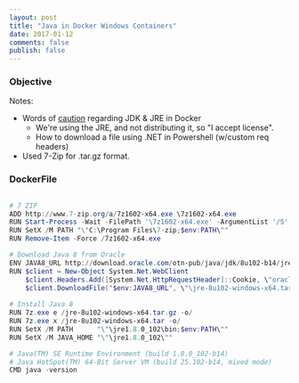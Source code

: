 ```yaml
---
layout: post
title: "Java in Docker Windows Containers"
date: 2017-01-12
comments: false
publish: false
---
```

### Objective

Notes:
 * Words of [caution](http://blog.takipi.com/running-java-on-docker-youre-breaking-the-law/) regarding JDK & JRE in Docker
   * We're using the JRE, and not distributing it, so "I accept license".
   * How to download a file using .NET in Powershell (w/custom req headers)
 * Used 7-Zip for .tar.gz format.

### DockerFile

``` powershell

# 7 ZIP
ADD http://www.7-zip.org/a/7z1602-x64.exe \7z1602-x64.exe
RUN Start-Process -Wait -FilePath '\7z1602-x64.exe' -ArgumentList '/S'
RUN SetX /M PATH "\"C:\Program Files\7-zip;$env:PATH\""
RUN Remove-Item -Force /7z1602-x64.exe

# Download Java 8 from Oracle
ENV JAVA8_URL http://download.oracle.com/otn-pub/java/jdk/8u102-b14/jre-8u102-windows-x64.tar.gz    
RUN $client = New-Object System.Net.WebClient                                                                 ; \
    $client.Headers.Add([System.Net.HttpRequestHeader]::Cookie, \"oraclelicense=accept-securebackup-cookie\") ; \
    $client.DownloadFile("$env:JAVA8_URL", \"\jre-8u102-windows-x64.tar.gz\")
        
# Install Java 8
RUN 7z.exe e /jre-8u102-windows-x64.tar.gz -o/
RUN 7z.exe x /jre-8u102-windows-x64.tar -o/
RUN SetX /M PATH      "\"\jre1.8.0_102\bin;$env:PATH\""
RUN SetX /M JAVA_HOME "\"\jre1.8.0_102\""

# Java(TM) SE Runtime Environment (build 1.8.0_102-b14)
# Java HotSpot(TM) 64-Bit Server VM (build 25.102-b14, mixed mode)
CMD java -version
```        
